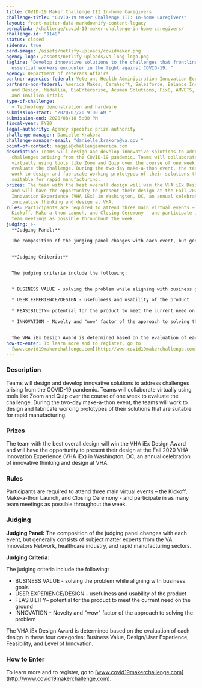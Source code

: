 ```yaml
---
title: COVID-19 Maker Challenge III In-home Caregivers
challenge-title: "COVID-19 Maker Challenge III: In-home Caregivers"
layout: front-matter-data-markdownify-content-legacy
permalink: /challenge/covid-19-maker-challenge-in-home-caregivers/
challenge-id: "1149"
status: closed
sidenav: true
card-image: /assets/netlify-uploads/covidmaker.png
agency-logo: /assets/netlify-uploads/va-long-logo.png
tagline: "Develop innovative solutions to the challenges that frontline
  essential workers encounter in the fight against COVID-19. "
agency: Department of Veterans Affairs
partner-agencies-federal: Veterans Health Administration Innovation Ecosystem
partners-non-federal: America Makes, Carahsoft, Salesforce, Balance Innovation
  and Design, Medallia, BioEnterprise, Acumen Solutions, Fix8, AMVETS, Medallia,
  and InSilico Trials
type-of-challenge:
  - Technology demonstration and hardware
submission-start: "2020/07/20 9:00 AM "
submission-end: 2020/08/18 5:00 PM
fiscal-year: FY20
legal-authority: Agency specific prize authority
challenge-manager: Danielle Krakora
challenge-manager-email: "danielle.krakora@va.gov "
point-of-contact: maggie@challengeamerica.com
description: Teams will design and develop innovative solutions to address
  challenges arising from the COVID-19 pandemic. Teams will collaborate
  virtually using tools like Zoom and Quip over the course of one week to
  evaluate the challenge. During the two-day make-a-thon event, the teams will
  work to design and fabricate working prototypes of their solutions that are
  suitable for rapid manufacturing.
prizes: The team with the best overall design will win the VHA iEx Design Award
  and will have the opportunity to present their design at the Fall 2020 VHA
  Innovation Experience (VHA iEx) in Washington, DC, an annual celebration of
  innovative thinking and design at VHA.
rules: Participants are required to attend three main virtual events – the
  Kickoff, Make-a-thon Launch, and Closing Ceremony - and participate in as many
  team meetings as possible throughout the week.
judging: >-
  **Judging Panel:** 

  The composition of the judging panel changes with each event, but generally consists of subject matter experts from the VA Innovators Network, healthcare industry, and rapid manufacturing sectors. 


  **Judging Criteria:**


  The judging criteria include the following: 


  * BUSINESS VALUE - solving the problem while aligning with business goals

  * USER EXPERIENCE/DESIGN - usefulness and usability of the product 

  * FEASIBILITY– potential for the product to meet the current need on the ground

  * INNOVATION - Novelty and "wow" factor of the approach to solving the problem


  The VHA iEx Design Award is determined based on the evaluation of each design in these  four categories: Business Value, Design/User Experience, Feasibility, and Level of Innovation.
how-to-enter: To learn more and to register, go to
  [www.covid19makerchallenge.com](http://www.covid19makerchallenge.com).
---
```

### Description

Teams will design and develop innovative solutions to address challenges arising from the COVID-19 pandemic. Teams will collaborate virtually using tools like Zoom and Quip over the course of one week to evaluate the challenge. During the two-day make-a-thon event, the teams will work to design and fabricate working prototypes of their solutions that are suitable for rapid manufacturing.

### Prizes

The team with the best overall design will win the VHA iEx Design Award and will have the opportunity to present their design at the Fall 2020 VHA Innovation Experience (VHA iEx) in Washington, DC, an annual celebration of innovative thinking and design at VHA.

### Rules

Participants are required to attend three main virtual events – the Kickoff, Make-a-thon Launch, and Closing Ceremony - and participate in as many team meetings as possible throughout the week. 

### Judging

**Judging Panel:** 
The composition of the judging panel changes with each event, but generally consists of subject matter experts from the VA Innovators Network, healthcare industry, and rapid manufacturing sectors. 

**Judging Criteria:**

The judging criteria include the following: 

* BUSINESS VALUE - solving the problem while aligning with business goals
* USER EXPERIENCE/DESIGN - usefulness and usability of the product 
* FEASIBILITY– potential for the product to meet the current need on the ground
* INNOVATION - Novelty and "wow" factor of the approach to solving the problem

The VHA iEx Design Award is determined based on the evaluation of each design in these  four categories: Business Value, Design/User Experience, Feasibility, and Level of Innovation. 

### How to Enter

To learn more and to register, go to [www.covid19makerchallenge.com](http://www.covid19makerchallenge.com).
